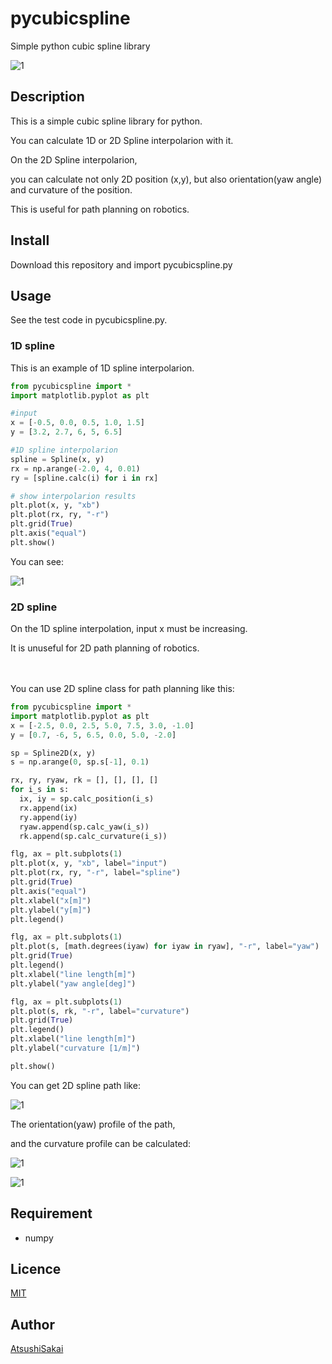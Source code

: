 # pycubicspline
Simple python cubic spline library 

![1](https://github.com/AtsushiSakai/pycubicspline/blob/master/images/figure_1-2.png)

## Description

This is a simple cubic spline library for python.

You can calculate 1D or 2D Spline interpolarion with it.

On the 2D Spline interpolarion,

you can calculate not only 2D position (x,y), but also orientation(yaw angle) and curvature of the position.

This is useful for path planning on robotics.

## Install

Download this repository and import pycubicspline.py

## Usage

See the test code in pycubicspline.py.

### 1D spline

This is an example of 1D spline interpolarion.

```python
from pycubicspline import * 
import matplotlib.pyplot as plt

#input 
x = [-0.5, 0.0, 0.5, 1.0, 1.5]
y = [3.2, 2.7, 6, 5, 6.5]

#1D spline interpolarion
spline = Spline(x, y)
rx = np.arange(-2.0, 4, 0.01)
ry = [spline.calc(i) for i in rx]

# show interpolarion results
plt.plot(x, y, "xb")
plt.plot(rx, ry, "-r")
plt.grid(True)
plt.axis("equal")
plt.show()
```

You can see:

![1](https://github.com/AtsushiSakai/pycubicspline/blob/master/images/figure_1.png)

### 2D spline

On the 1D spline interpolation, input x must be increasing.

It is unuseful for 2D path planning of robotics.

　

You can use 2D spline class for path planning like this:

```python
from pycubicspline import * 
import matplotlib.pyplot as plt
x = [-2.5, 0.0, 2.5, 5.0, 7.5, 3.0, -1.0]
y = [0.7, -6, 5, 6.5, 0.0, 5.0, -2.0]

sp = Spline2D(x, y)
s = np.arange(0, sp.s[-1], 0.1)

rx, ry, ryaw, rk = [], [], [], []
for i_s in s:
  ix, iy = sp.calc_position(i_s)
  rx.append(ix)
  ry.append(iy)
  ryaw.append(sp.calc_yaw(i_s))
  rk.append(sp.calc_curvature(i_s))

flg, ax = plt.subplots(1)
plt.plot(x, y, "xb", label="input")
plt.plot(rx, ry, "-r", label="spline")
plt.grid(True)
plt.axis("equal")
plt.xlabel("x[m]")
plt.ylabel("y[m]")
plt.legend()

flg, ax = plt.subplots(1)
plt.plot(s, [math.degrees(iyaw) for iyaw in ryaw], "-r", label="yaw")
plt.grid(True)
plt.legend()
plt.xlabel("line length[m]")
plt.ylabel("yaw angle[deg]")

flg, ax = plt.subplots(1)
plt.plot(s, rk, "-r", label="curvature")
plt.grid(True)
plt.legend()
plt.xlabel("line length[m]")
plt.ylabel("curvature [1/m]")

plt.show()
```

You can get 2D spline path like:

![1](https://github.com/AtsushiSakai/pycubicspline/blob/master/images/figure_1-2.png)

The orientation(yaw) profile of the path,

and the curvature profile can be calculated:

![1](https://github.com/AtsushiSakai/pycubicspline/blob/master/images/figure_2.png)


![1](https://github.com/AtsushiSakai/pycubicspline/blob/master/images/figure_3.png)


## Requirement

- numpy

## Licence

[MIT](https://github.com/tcnksm/tool/blob/master/LICENCE)

## Author

[AtsushiSakai](https://github.com/AtsushiSakai)


